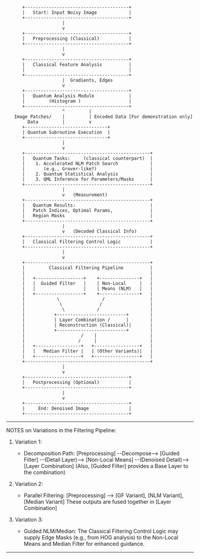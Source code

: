 ```
      +---------------------------------------+
      |   Start: Input Noisy Image            |
      +---------------------------------------+
                     |
                     v
      +---------------------------------------+
      |   Preprocessing (Classical)           |
      +---------------------------------------+
                     |
                     v
      +---------------------------------------+
      |   Classical Feature Analysis          |
      |                                       |
      +---------------------------------------+
                     |  Gradients, Edges
                     v
      +---------------------------------------+
      |   Quantum Analysis Module             |
      |         (Histogram )                  |
      +---------------------------------------+
                     ^         |
   Image Patches/    |         | Encoded Data [For demonstration only]
        Data         |         v
      +-------------------------------+
      | Quantum Subroutine Execution  |
      +-------------------------------+
                     |
                     v
      +-----------------------------------------------+
      |   Quantum Tasks:     (classical counterpart)  |
      |    1. Accelerated NLM Patch Search            |
      |       (e.g., Grover-like?)                    |
      |    2. Quantum Statistical Analysis            |
      |    3. QML Inference for Parameters/Masks      |
      +-----------------------------------------------+
                     |
                     v   (Measurement)
      +-----------------------------------------------+
      |   Quantum Results:                            |
      |   Patch Indices, Optimal Params,              |
      |   Region Masks                                |
      +-----------------------------------------------+
                     |
                     v   (Decoded Classical Info)
      +-----------------------------------------------+
      |   Classical Filtering Control Logic           |
      +-----------------------------------------------+
                     |
                     v
      +-----------------------------------------------+
      |         Classical Filtering Pipeline          |
      |                                               |
      |   +------------------+    +---------------+   |
      |   |  Guided Filter   |    | Non-Local     |   |
      |   |                  |    | Means (NLM)   |   |
      |   +------------------+    +---------------+   |
      |            \                /                 |
      |             \              /                  |
      |              \            /                   |
      |           +--------------------------+        |
      |           | Layer Combination /      |        |
      |           | Reconstruction (Classical)|       |
      |           +--------------------------+        |
      |                     /    |                    |
      |                    /     |                    |
      |   +-----------------+   +-----------------+   |
      |   |   Median Filter |   | (Other Variants)|   |
      |   +-----------------+   +-----------------+   |
      +-----------------------------------------------+
                     |
                     v
      +---------------------------------------+
      |   Postprocessing (Optional)           |
      +---------------------------------------+
                     |
                     v
      +---------------------------------------+
      |     End: Denoised Image               |
      +---------------------------------------+

```
   -----------------------------------------------------------------
   NOTES on Variations in the Filtering Pipeline:

   1. Variation 1: 
      - Decomposition Path:
         [Preprocessing] --Decompose--> [Guided Filter] --(Detail Layer)-->
         [Non-Local Means] --(Denoised Detail)--> [Layer Combination]
         (Also, [Guided Filter] provides a Base Layer to the combination)

   2. Variation 2: 
      - Parallel Filtering:
         [Preprocessing] --> [GF Variant], [NLM Variant], [Median Variant]
         These outputs are fused together in [Layer Combination]

   3. Variation 3:
      - Guided NLM/Median:
         The Classical Filtering Control Logic may supply Edge Masks (e.g., from HOG analysis)
         to the Non-Local Means and Median Filter for enhanced guidance.
   -----------------------------------------------------------------
